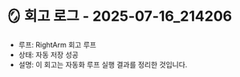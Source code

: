 
# 🪞 회고 로그 - 2025-07-16_214206

- 루프: RightArm 회고 루프
- 상태: 자동 저장 성공
- 설명: 이 회고는 자동화 루프 실행 결과를 정리한 것입니다.
